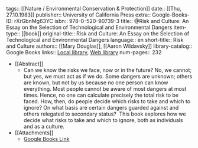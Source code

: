 tags:: [[Nature / Environmental Conservation & Protection]]
date:: [[Thu, 27.10.1983]]
publisher:: University of California Press
extra:: Google-Books-ID: rXrGbnMg63YC
isbn:: 978-0-520-90739-3
title:: @Risk and Culture: An Essay on the Selection of Technological and Environmental Dangers
item-type:: [[book]]
original-title:: Risk and Culture: An Essay on the Selection of Technological and Environmental Dangers
language:: en
short-title:: Risk and Culture
authors:: [[Mary Douglas]], [[Aaron Wildavsky]]
library-catalog:: Google Books
links:: [Local library](zotero://select/library/items/7R3Y8VL9), [Web library](https://www.zotero.org/users/6520516/items/7R3Y8VL9)
num-pages:: 232

- [[Abstract]]
	- Can we know the risks we face, now or in the future? No, we cannot; but yes, we must act as if we do. Some dangers are unknown; others are known, but not by us because no one person can know everything. Most people cannot be aware of most dangers at most times. Hence, no one can calculate precisely the total risk to be faced. How, then, do people decide which risks to take and which to ignore? On what basis are certain dangers guarded against and others relegated to secondary status?  This book explores how we decide what risks to take and which to ignore, both as individuals and as a culture.
- [[Attachments]]
	- [Google Books Link](https://books.google.es/books?id=rXrGbnMg63YC)